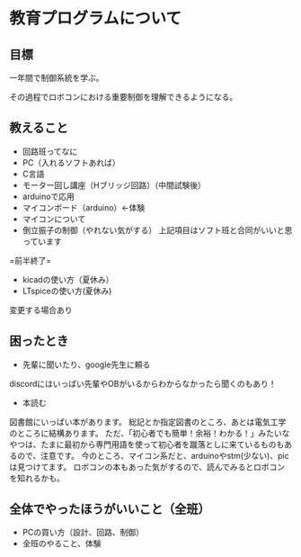 # 教育プログラムについて
## 目標
一年間で制御系統を学ぶ。

その過程でロボコンにおける重要制御を理解できるようになる。

## 教えること
- 回路班ってなに
- PC（入れるソフトあれば）
- C言語
- モーター回し講座（Hブリッジ回路）（中間試験後）
- arduinoで応用
- マイコンボード（arduino）←体験
- マイコンについて
- 倒立振子の制御（やれない気がする）
上記項目はソフト班と合同がいいと思っています

=前半終了=

- kicadの使い方（夏休み）
- LTspiceの使い方(夏休み)

変更する場合あり

## 困ったとき
- 先輩に聞いたり、google先生に頼る

discordにはいっぱい先輩やOBがいるからわからなかったら聞くのもあり！

- 本読む

図書館にいっぱい本があります。
総記とか指定図書のところ、あとは電気工学のところに結構あります。
ただ、「初心者でも簡単！余裕！わかる！」みたいなやつは、たまに最初から専門用語を使って初心者を蹴落としに来ているものもあるので、注意です。
今のところ、マイコン系だと、arduinoやstm(少ない)、picは見つけてます。
ロボコンの本もあった気がするので、読んでみるとロボコンを知れるかも。

## 全体でやったほうがいいこと（全班）
- PCの買い方（設計、回路、制御）
- 全班のやること、体験
